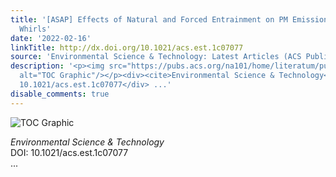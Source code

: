 ```yaml
---
title: '[ASAP] Effects of Natural and Forced Entrainment on PM Emissions from Fire
  Whirls'
date: '2022-02-16'
linkTitle: http://dx.doi.org/10.1021/acs.est.1c07077
source: 'Environmental Science & Technology: Latest Articles (ACS Publications)'
description: '<p><img src="https://pubs.acs.org/na101/home/literatum/publisher/achs/journals/content/esthag/0/esthag.ahead-of-print/acs.est.1c07077/20220216/images/medium/es1c07077_0016.gif"
  alt="TOC Graphic"/></p><div><cite>Environmental Science & Technology</cite></div><div>DOI:
  10.1021/acs.est.1c07077</div> ...'
disable_comments: true
---
```

<p><img src="https://pubs.acs.org/na101/home/literatum/publisher/achs/journals/content/esthag/0/esthag.ahead-of-print/acs.est.1c07077/20220216/images/medium/es1c07077_0016.gif" alt="TOC Graphic"/></p><div><cite>Environmental Science & Technology</cite></div><div>DOI: 10.1021/acs.est.1c07077</div> ...